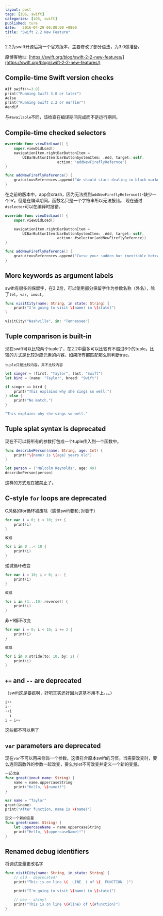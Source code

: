 ```yaml
---
layout: post
tags: [iOS, swift]
categories: [iOS, swift]
published: ture
date:   2016-04-29 00:00:00 +0800
title: "Swift 2.2 New Feature"
---
```



2.2为swift开源后第一个官方版本，主要修改了部分语法，为3.0做准备。

原博客地址: [https://swift.org/blog/swift-2-2-new-features/](https://swift.org/blog/swift-2-2-new-features/)
 
## Compile-time	Swift version checks

```swift
#if swift(>=3.0)
print("Running Swift 3.0 or later")
#else
print("Running Swift 2.2 or earlier")
#endif
```

与`#available`不同，该检查在编译期间完成而不是运行期间。

## Compile-time checked selectors

```swift
override func viewDidLoad() {
    super.viewDidLoad()
    navigationItem.rightBarButtonItem =
        UIBarButtonItem(barButtonSystemItem: .Add, target: self,
                        action: "addNewFireflyRefernce")
}

func addNewFireflyReference() {
    gratuitousReferences.append("We should start dealing in black-market beagles.")
}
```

在之前的版本中，app会crash，因为无法找到`addNewFireflyRefernce()`-缺少一个‘e’。但是在编译期间，函数名只是一个字符串所以无法报错。
现在通过`#selector`可以在编译时报错。

```swift
override func viewDidLoad() {
    super.viewDidLoad()

    navigationItem.rightBarButtonItem =
        UIBarButtonItem(barButtonSystemItem: .Add, target: self,
                        action: #selector(addNewFireflyRefernce))
}

func addNewFireflyReference() {
    gratuitousReferences.append("Curse your sudden but inevitable betrayal!")
}
```

## More keywords as argument labels

swift有很多的保留字，在2.2后，可以使用部分保留字作为参数名称（外名），除了`let`，`var`，`inout`。

``` swift
func visitCity(name: String, in state: String) {
    print("I'm going to visit \(name) in \(state)")
}

visitCity("Nashville", in: "Tennessee")
```

## Tuple comparison is built-in

现在swift可以比较两个tuple了，在2.2中最多可以比较有不超过6个的tuple。比较的方式是比较对应元素的内容。如果所有都匹配那么则判断true。

    tuple只是比较内容，并不比较内容

```swift 
let singer = (first: "Taylor", last: "Swift")
let bird = (name: "Taylor", breed: "Swift")

if singer == bird {
    print("This explains why she sings so well.")
} else {
    print("No match.")
}

"This explains why she sings so well."
```


## Tuple splat syntax is deprecated

现在不可以将所有的参数打包成一个tuple传入到一个函数中。

```swift 
func describePerson(name: String, age: Int) {
    print("\(name) is \(age) years old")
}

let person = ("Malcolm Reynolds", age: 49)
describePerson(person)
```

这样的方式现在被禁止了。

## C-style `for` loops are deprecated

C风格的for循环被废除（感觉swift要和`;`对着干）

``` swift
for var i = 0; i < 10; i++ {
    print(i)
}

改成

for i in 0 ..< 10 {
    print(i)
}
```

递减循环改变

```swift
for var i = 10; i > 0; i-- {
    print(i)
}

改成

for i in (1...10).reverse() {
    print(i)
}
```

非+1循环改变

```swift
for var i = 0; i < 10; i += 2 {
    print(i)
}

改成

for i in 0.stride(to: 10, by: 2) {
    print(i)
}
```

## `++` and `--` are deprecated

（swift这是要疯啊，好吧其实还好因为这基本用不上。。。）

```swift
i++
i--
++i
--i
i = i++
```
这些都不可以用了

## `var` parameters are deprecated

现在`var`不可以用来修饰一个参数，这很符合原本swift的习惯。当需要改变时，要么连同函数外的参数一起改变，要么为let不可改变并定义一个新的变量。

``` swift
一起改变
func greet(inout name: String) {
    name = name.uppercaseString
    print("Hello, \(name)!")
}

var name = "Taylor"
greet(&name)
print("After function, name is \(name)")

定义一个新的变量
func greet(name: String) {
    let uppercaseName = name.uppercaseString
    print("Hello, \(uppercaseName)!")
}
```

## Renamed debug identifiers

将调试变量更改名字

```swift
func visitCity(name: String, in state: String) {
    // old - deprecated!
    print("This is on line \(__LINE__) of \(__FUNCTION__)")

    print("I'm going to visit \(name) in \(state)")

    // new - shiny!
    print("This is on line \(#line) of \(#function)")
}
```



